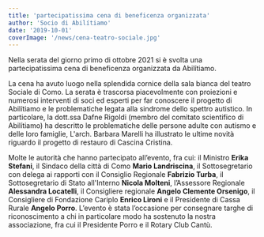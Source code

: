 ```yaml
---
title: 'partecipatissima cena di beneficenza organizzata'
author: 'Socio di Abilítiamo'
date: '2019-10-01'
coverImage: '/news/cena-teatro-sociale.jpg'
---
```



Nella serata del giorno primo di ottobre 2021 si è svolta una partecipatissima cena di beneficenza organizzata da Abilítiamo.

La cena ha avuto luogo nella splendida cornice della sala bianca del teatro Sociale di Como. La serata è trascorsa piacevolmente con proiezioni e numerosi interventi di soci ed esperti per far conoscere il progetto di Abilítiamo e le problematiche legata alla sindrome dello spettro autistico.
In particolare, la dott.ssa Dafne Rigoldi (membro del comitato scientifico di Abilítiamo) ha descritto le problematiche delle persone adulte con autismo e delle loro famiglie, L'arch. Barbara Marelli ha illustrato le ultime novità riguardo il progetto di restauro di Cascina Cristina.

Molte le autorità che hanno partecipato all’evento, fra cui: il Ministro **Erika Stefani**, il Sindaco della città di Como **Mario Landriscina**, il Sottosegretario con delega ai rapporti con il Consiglio Regionale **Fabrizio Turba**, il Sottosegretario di Stato all'Interno **Nicola Molteni**, l’Assessore Regionale **Alessandra Locatelli**, il Consigliere regionale **Angelo Clemente Orsenigo**, il Consigliere di Fondazione Cariplo **Enrico Lironi** e il Presidente di Cassa Rurale **Angelo Porro**.  L’evento è stata l’occasione per consegnare targhe di riconoscimento a chi in particolare modo ha sostenuto la nostra associazione, fra cui il Presidente Porro e il Rotary Club Cantù.